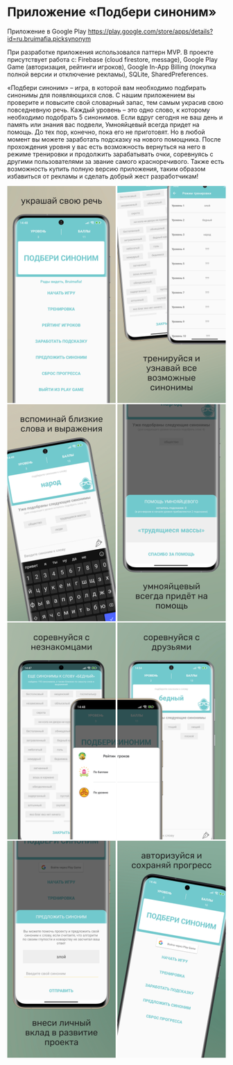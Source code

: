 # Приложение «Подбери синоним»
Приложение в Google Play https://play.google.com/store/apps/details?id=ru.bruimafia.picksynonym

При разработке приложения использовался паттерн MVP. В проекте присутствует работа с: Firebase (cloud firestore, message), Google Play Game (авторизация, рейтинги игроков), Google In-App Billing (покупка полной версии и отключение рекламы), SQLite, SharedPreferences. 

«Подбери синоним» – игра, в которой вам необходимо подбирать синонимы для появляющихся слов. С нашим приложением вы проверите и повысите свой словарный запас, тем самым украсив свою повседневную речь. Каждый уровень – это одно слово, к которому необходимо подобрать 5 синонимов. Если вдруг сегодня не ваш день и память или знания вас подвели, Умнояйцевый всегда придет на помощь. До тех пор, конечно, пока его не приготовят. Но в любой момент вы можете заработать подсказку на нового помощника. После прохождения уровня у вас есть возможность вернуться на него в режиме тренировки и продолжить зарабатывать очки, соревнуясь с другими пользователями за звание самого красноречивого. Также есть возможность купить полную версию приложения, таким образом избавиться от рекламы и сделать добрый жест разработчикам!

<img src="/design/AppMockUp Screenshots/Samsung Galaxy S20 (1600x3200)/Samsung Galaxy S20 Screenshot 0.png" width="250"> <img src="/design/AppMockUp Screenshots/Samsung Galaxy S20 (1600x3200)/Samsung Galaxy S20 Screenshot 1.png" width="250"> <img src="/design/AppMockUp Screenshots/Samsung Galaxy S20 (1600x3200)/Samsung Galaxy S20 Screenshot 2.png" width="250"> <img src="/design/AppMockUp Screenshots/Samsung Galaxy S20 (1600x3200)/Samsung Galaxy S20 Screenshot 3.png" width="250"> <img src="/design/AppMockUp Screenshots/Samsung Galaxy S20 (1600x3200)/Samsung Galaxy S20 Screenshot 4.png" width="250"> <img src="/design/AppMockUp Screenshots/Samsung Galaxy S20 (1600x3200)/Samsung Galaxy S20 Screenshot 5.png" width="250"> <img src="/design/AppMockUp Screenshots/Samsung Galaxy S20 (1600x3200)/Samsung Galaxy S20 Screenshot 6.png" width="250"> <img src="/design/AppMockUp Screenshots/Samsung Galaxy S20 (1600x3200)/Samsung Galaxy S20 Screenshot 7.png" width="250">
